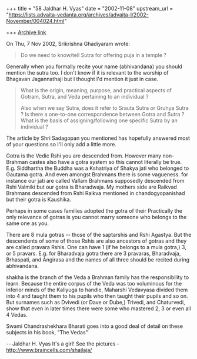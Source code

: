 +++
title = "58 Jaldhar H. Vyas"
date = "2002-11-08"
upstream_url = "https://lists.advaita-vedanta.org/archives/advaita-l/2002-November/004024.html"

+++
[Archive link](https://lists.advaita-vedanta.org/archives/advaita-l/2002-November/004024.html)

On Thu, 7 Nov 2002, Srikrishna Ghadiyaram wrote:

> Do we need to know/tell Sutra for offering puja in a
> temple ?
>

Generally when you formally recite your name (abhivandana) you should
mention the sutra too.  I don't know if it is relevant to the worship of
Bhagavan Jagannathaji but I thought I'd mention it just in case.

> What is the origin, meaning, purpose, and practical
> aspects of Gotram, Sutra, and Veda pertaining to an
> individual ?
>
> Also when we say Sutra, does it refer to Srauta Sutra
> or Gruhya Sutra ? Is there a one-to-one correspondence
> between Gotra and Sutra ? What is the basis of
> assigning/following one specific Sutra by an
> individual ?
>

The article by Shri Sadagopan you mentioned has hopefully answered most of
your questions so I'll only add a little more.

Gotra is the Vedic Rshi you are descended from.  However many non-Brahman
castes also have a gotra system so this cannot literally be true.  E.g.
Siddhartha the Buddha was a Kshatriya of Shakya jati who belonged to
Gautama gotra.  And even amongst Brahmans there is some vagueness.  for
instance our jati are called Vallam Brahmans supposedly descended from
Rshi Valmiki but our gotra is Bharadwaja.  My mothers side are Raikvad
Brahmans descended from Rshi Raikva mentioned in chandogyopanishad but
their gotra is Kaushika.

Perhaps in some cases families adopted  the gotra of their
Practically the only relevance of gotras is you cannot marry someone who
belongs to the same one as you.

There are 8 mula gotras -- those of the saptarshis and Rshi Agastya.  But
the descendents of some of those Rshis are also ancestors of gotras and
they are called pravara Rshis.  One can have 1 (if he belongs to a mula
gotra,) 3, or 5 pravars.  E.g. for Bharadvaja gotra there are 3 pravaras,
Bharadvaja, Brhaspati, and Angirasa and the names of all three should be
recited during abhivandana.

shakha is the branch of the Veda a Brahman family has the responsibility
to learn.  Because the entire corpus of the Veda was too voluminous for
the inferior minds of the Kaliyuga to handle, Maharshi Vedavyasa divided
them into 4 and taught them to his pupils who then taught their pupils and
so on.  But surnames such as Dvivedi (or Dave or Dube,) Trivedi, and
Chaturvedi, show that even in later times there were some who mastered 2,
3 or even all 4 Vedas.

Swami Chandrashekhara Bharati goes into a good deal of detail on these
subjects in his book, "The Vedas"

--
Jaldhar H. Vyas <jaldhar at braincells.com>
It's a girl! See the pictures - http://www.braincells.com/shailaja/

